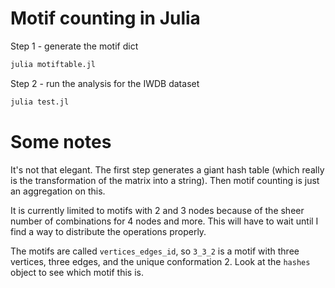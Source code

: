 # Motif counting in Julia

Step 1 - generate the motif dict

```sh
julia motiftable.jl
```

Step 2 - run the analysis for the IWDB dataset

```sh
julia test.jl
```

# Some notes

It's not that elegant. The first step generates a giant hash table (which really
is the transformation of the matrix into a string). Then motif counting is just
an aggregation on this.

It is currently limited to motifs with 2 and 3 nodes because of the sheer number
of combinations for 4 nodes and more. This will have to wait until I find a way
to distribute the operations properly.

The motifs are called `vertices_edges_id`, so `3_3_2` is a motif with three
vertices, three edges, and the unique conformation 2. Look at the `hashes`
object to see which motif this is.
